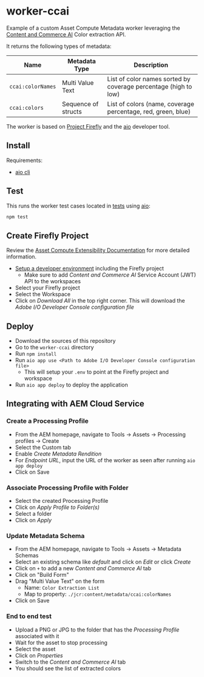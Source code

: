 # worker-ccai

Example of a custom Asset Compute Metadata worker leveraging the [Content and Commerce AI](https://docs.adobe.com/content/help/en/experience-platform/intelligent-services/content-commerce-ai/overview.html) Color extraction API.

It returns the following types of metadata:

| Name | Metadata Type | Description |
| ---- | ------------- | ----------- |
| `ccai:colorNames` | Multi Value Text | List of color names sorted by coverage percentage (high to low) |
| `ccai:colors` | Sequence of structs | List of colors (name, coverage percentage, red, green, blue) |

The worker is based on [Project Firefly](https://github.com/AdobeDocs/project-firefly) and the [aio](https://github.com/adobe/aio-cli) developer tool.

## Install

Requirements:

* [aio cli](https://github.com/adobe/aio-cli)

## Test

This runs the worker test cases located in [tests](tests) using [aio](https://github.com/adobe/aio-cli):

```bash
npm test
```

## Create Firefly Project

Review the [Asset Compute Extensibility Documentation](https://docs.adobe.com/content/help/en/asset-compute/using/extend/understand-extensibility.html) for more detailed information.

* [Setup a developer environment](https://docs.adobe.com/content/help/en/asset-compute/using/extend/setup-environment.html) including the Firefly project
  * Make sure to add _Content and Commerce AI_ Service Account (JWT) API to the workspaces
* Select your Firefly project
* Select the Workspace
* Click on _Download All_ in the top right corner. This will download the _Adobe I/O Developer Console configuration file_

## Deploy

* Download the sources of this repository
* Go to the `worker-ccai` directory
* Run `npm install`
* Run `aio app use <Path to Adobe I/O Developer Console configuration file>`
  * This will setup your `.env` to point at the Firefly project and workspace
* Run `aio app deploy` to deploy the application

## Integrating with AEM Cloud Service

### Create a Processing Profile

* From the AEM homepage, navigate to Tools -> Assets -> Processing profiles -> Create
* Select the Custom tab
* Enable _Create Metadata Rendition_
* For _Endpoint URL_, input the URL of the worker as seen after running `aio app deploy`
* Click on Save
  
### Associate Processing Profile with Folder

* Select the created Processing Profile
* Click on _Apply Profile to Folder(s)_
* Select a folder
* Click on _Apply_

### Update Metadata Schema

* From the AEM homepage, navigate to Tools -> Assets -> Metadata Schemas
* Select an existing schema like _default_ and click on _Edit_ or click _Create_
* Click on `+` to add a new _Content and Commerce AI_ tab
* Click on "Build Form"
* Drag "Multi Value Text" on the form
  * Name: `Color Extraction List`
  * Map to property: `./jcr:content/metadata/ccai:colorNames`
* Click on Save

### End to end test

* Upload a PNG or JPG to the folder that has the _Processing Profile_ associated with it
* Wait for the asset to stop processing
* Select the asset
* Click on _Properties_
* Switch to the _Content and Commerce AI_ tab
* You should see the list of extracted colors

